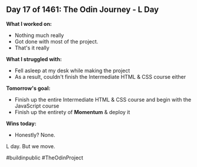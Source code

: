## Day 17 of 1461: The Odin Journey - L Day

**What I worked on:**
- Nothing much really
- Got done with most of the project.
- That's it really

**What I struggled with:**
- Fell asleep at my desk while making the project
- As a result, couldn't finish the Intermediate HTML & CSS course either

**Tomorrow's goal:**
- Finish up the entire Intermediate HTML & CSS course and begin with the JavaScript course
- Finish up the entirety of **Momentum** & deploy it

**Wins today:**
- Honestly? None.

L day. But we move.

#buildinpublic #TheOdinProject